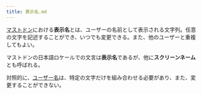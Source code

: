 ```yaml
---
title: 表示名.md
---
```

<div>

[マストドン](/Mastodon "Mastodon")における**表示名**とは、ユーザーの名前として表示される文字列。任意の文字を記述することができ、いつでも変更できる。また、他のユーザーと重複してもよい。

マストドンの日本語ロケールでの文言は**表示名**であるが、他に**スクリーンネーム**とも呼ばれる。

対照的に、[ユーザー名](/%E3%83%A6%E3%83%BC%E3%82%B6%E3%83%BC%E5%90%8D "ユーザー名")は、特定の文字だけを組み合わせる必要があり、また、変更することができない。

</div>
